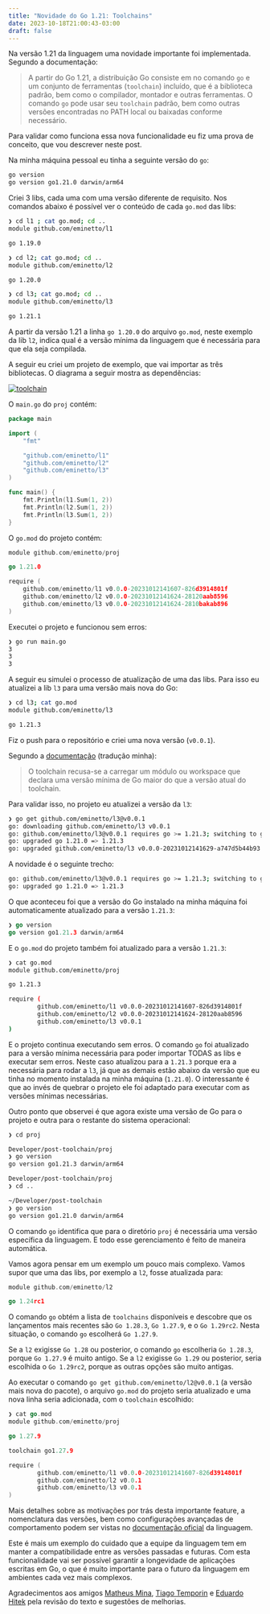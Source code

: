 ```yaml
---
title: "Novidade do Go 1.21: Toolchains"
date: 2023-10-18T21:00:43-03:00
draft: false
---
```

Na versão 1.21 da linguagem uma novidade importante foi implementada. Segundo a documentação:

> A partir do Go 1.21, a distribuição Go consiste em no comando `go` e um conjunto de ferramentas (`toolchain`) incluído, que é a biblioteca padrão, bem como o compilador, montador e outras ferramentas. O comando `go` pode usar seu `toolchain` padrão, bem como outras versões encontradas no PATH local ou baixadas conforme necessário.

Para validar como funciona essa nova funcionalidade eu fiz uma prova de conceito, que vou descrever neste post.

Na minha máquina pessoal eu tinha a seguinte versão do `go`:

```bash
go version
go version go1.21.0 darwin/arm64
```

Criei 3 libs, cada uma com uma versão diferente de requisito. Nos comandos abaixo é possível ver o conteúdo de cada `go.mod` das libs:

```bash
❯ cd l1 ; cat go.mod; cd ..
module github.com/eminetto/l1

go 1.19.0

❯ cd l2; cat go.mod; cd ..
module github.com/eminetto/l2

go 1.20.0

❯ cd l3; cat go.mod; cd ..
module github.com/eminetto/l3

go 1.21.1
```

A partir da versão 1.21 a linha `go 1.20.0` do arquivo `go.mod`, neste exemplo da lib `l2`, indica qual é a versão mínima da linguagem que é necessária para que ela seja compilada.

A seguir eu criei um projeto de exemplo, que vai importar as três bibliotecas. O diagrama a seguir mostra as dependências:

[![toolchain](/images/posts/toolchain.png)](/images/posts/toolchain.png)

O `main.go` do `proj` contém:


```go
package main

import (
	"fmt"

	"github.com/eminetto/l1"
	"github.com/eminetto/l2"
	"github.com/eminetto/l3"
)

func main() {
	fmt.Println(l1.Sum(1, 2))
	fmt.Println(l2.Sum(1, 2))
	fmt.Println(l3.Sum(1, 2))
}
```

O `go.mod` do projeto contém:

```go
module github.com/eminetto/proj

go 1.21.0

require (
	github.com/eminetto/l1 v0.0.0-20231012141607-826d3914801f
	github.com/eminetto/l2 v0.0.0-20231012141624-28120aab8596
	github.com/eminetto/l3 v0.0.0-20231012141624-2810bakab896
)
```

Executei o projeto e funcionou sem erros:

```bash
❯ go run main.go
3
3
3
```

A seguir eu simulei o processo de atualização de uma das libs. 
Para isso eu atualizei a lib `l3` para uma versão mais nova do Go:

```bash
❯ cd l3; cat go.mod
module github.com/eminetto/l3

go 1.21.3
```

Fiz o push para o repositório e criei uma nova versão (`v0.0.1`).  

Segundo a [documentação](https://tip.golang.org/doc/toolchain) (tradução minha):

> O toolchain recusa-se a carregar um módulo ou workspace que declara uma versão mínima de Go maior do que a versão atual do toolchain.

Para validar isso, no projeto eu atualizei a versão da `l3`:

```bash
❯ go get github.com/eminetto/l3@v0.0.1
go: downloading github.com/eminetto/l3 v0.0.1
go: github.com/eminetto/l3@v0.0.1 requires go >= 1.21.3; switching to go1.21.3
go: upgraded go 1.21.0 => 1.21.3
go: upgraded github.com/eminetto/l3 v0.0.0-20231012141629-a747d5b44b93 => v0.0.1
```

A novidade é o seguinte trecho: 

```bash
go: github.com/eminetto/l3@v0.0.1 requires go >= 1.21.3; switching to go1.21.3
go: upgraded go 1.21.0 => 1.21.3

```

O que aconteceu foi que a versão do Go instalado na minha máquina foi automaticamente atualizado para a versão `1.21.3`:

```go
❯ go version
go version go1.21.3 darwin/arm64
```

E o `go.mod` do projeto também foi atualizado para a versão `1.21.3`:

```bash
❯ cat go.mod 
module github.com/eminetto/proj

go 1.21.3

require (
        github.com/eminetto/l1 v0.0.0-20231012141607-826d3914801f
        github.com/eminetto/l2 v0.0.0-20231012141624-28120aab8596
        github.com/eminetto/l3 v0.0.1
)
```

E o projeto continua executando sem erros. O comando `go` foi atualizado para a versão mínima necessária para poder importar TODAS as libs e executar sem erros. Neste caso atualizou para a `1.21.3` porque era a necessária para rodar a `l3`, já que as demais estão abaixo da versão que eu tinha no momento instalada na minha máquina (`1.21.0`). O interessante é que ao invés de quebrar o projeto ele foi adaptado para executar com as versões mínimas necessárias. 

Outro ponto que observei é que agora existe uma versão de Go para o projeto e outra para o restante do sistema operacional:

```bash
❯ cd proj

Developer/post-toolchain/proj
❯ go version
go version go1.21.3 darwin/arm64

Developer/post-toolchain/proj
❯ cd ..

~/Developer/post-toolchain
❯ go version
go version go1.21.0 darwin/arm64
```

O comando `go` identifica que para o diretório `proj` é necessária uma versão específica da linguagem. E todo esse gerenciamento é feito de maneira automática.

Vamos agora pensar em um exemplo um pouco mais complexo. Vamos supor que uma das libs, por exemplo a `l2`, fosse atualizada para:

```go
module github.com/eminetto/l2

go 1.24rc1
```


O comando `go` obtém a lista de `toolchains` disponíveis e descobre que os lançamentos mais recentes são `Go 1.28.3`,  `Go 1.27.9`, e o `Go 1.29rc2`. Nesta situação, o comando `go` escolherá `Go 1.27.9`.

Se a `l2` exigisse `Go 1.28` ou posterior, o comando `go` escolheria `Go 1.28.3`, porque `Go 1.27.9` é muito antigo. Se a `l2` exigisse `Go 1.29` ou posterior, seria escolhida o `Go 1.29rc2`, porque as outras opções são muito antigas.

Ao executar o comando `go get github.com/eminetto/l2@v0.0.1` (a versão mais nova do pacote), o arquivo `go.mod` do projeto seria atualizado e uma nova linha seria adicionada, com o `toolchain` escolhido:

```go
❯ cat go.mod 
module github.com/eminetto/proj

go 1.27.9

toolchain go1.27.9

require (
        github.com/eminetto/l1 v0.0.0-20231012141607-826d3914801f
        github.com/eminetto/l2 v0.0.1
        github.com/eminetto/l3 v0.0.1
)

```


Mais detalhes sobre as motivações por trás desta importante feature, a nomenclatura das versões, bem como configurações avançadas de comportamento podem ser vistas no [documentação oficial](https://tip.golang.org/doc/toolchain) da linguagem. 

Este é mais um exemplo do cuidado que a equipe da linguagem tem em manter a compatibilidade entre as versões passadas e futuras. Com esta funcionalidade vai ser possível garantir a longevidade de aplicações escritas em Go, o que é muito importante para o futuro da linguagem em ambientes cada vez mais complexos.

Agradecimentos aos amigos [Matheus Mina](https://www.mfbmina.dev/), [Tiago Temporin](https://aprendagolang.com.br/) e [Eduardo Hitek](http://eduardohitek.dev) pela revisão do texto e sugestões de melhorias.